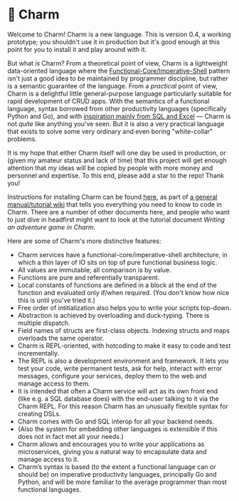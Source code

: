 # 🧿 Charm

Welcome to Charm! Charm is a new language. This is version 0.4, a working prototype; you shouldn't use it in production but it's good enough at this point for you to install it and play around with it.

But what *is* Charm? From a theoretical point of view, Charm is a lightweight data-oriented language where the [Functional-Core/Imperative-Shell](https://github.com/tim-hardcastle/Charm/blob/main/docs/functional-core-imperative-shell.md) pattern isn't just a good idea to be maintained by programmer discipline, but rather is a semantic guarantee of the language. From a *practical* point of view, Charm is a delightful little general-purpose language particularly suitable for rapid development of CRUD apps. With the semantics of a functional language, syntax borrowed from other productivity languages (specifically Python and Go), and with [inspiration mainly from SQL and Excel](https://github.com/tim-hardcastle/Charm/blob/main/docs/charm-a-high-level-view.md) — Charm is not *quite* like anything you've seen. But it is also a very practical language that exists to solve some very ordinary and even boring "white-collar" problems.

It is my hope that either Charm itself will one day be used in production, or (given my amateur status and lack of time) that this project will get enough attention that my ideas will be copied by people with more money and personnel and expertise. To this end, please add a star to the repo! Thank you!

Instructions for installing Charm can be found [here](https://github.com/tim-hardcastle/Charm/wiki/Installing-and-using-Charm), as part of [a general manual/tutorial wiki](https://github.com/tim-hardcastle/Charm/wiki) that tells you everything you need to know to code in Charm. There are a number of other documents here, and people who want to just dive in headfirst might want to look at the tutorial document *Writing an adventure game in Charm*.

Here are some of Charm's more distinctive features:

* Charm services have a functional-core/imperative-shell architecture, in which a thin layer of IO sits on top of pure functional business logic.
* All values are immutable; all comparison is by value.
* Functions are pure and referentially transparent.
* Local constants of functions are defined in a block at the end of the function and evaluated only if/when required. (You don't know how nice this is until you've tried it.)
* Free order of intitialization also helps you to write your scripts top-down.
* Abstraction is achieved by overloading and duck-typing. There is multiple dispatch.
* Field names of structs are first-class objects. Indexing structs and maps overloads the same operator.
* Charm is REPL-oriented, with hotcoding to make it easy to code and test incrementally.
* The REPL is also a development environment and framework. It lets you test your code, write permanent tests, ask for help, interact with error messages, configure your services, deploy them to the web and manage access to them.
* It is intended that often a Charm service will act as its own front end (like e.g. a SQL database does) with the end-user talking to it via the Charm REPL. For this reason Charm has an unusually flexible syntax for creating DSLs.
* Charm comes with Go and SQL interop for all your backend needs.
* (Also the system for embedding other languages is extensible if this does not in fact met all your needs.)
* Charm allows and encourages you to write your applications as microservices, giving you a natural way to encapsulate data and manage access to it.
* Charm’s syntax is based (to the extent a functional language can or should be) on imperative productivity languages, principally Go and Python, and will be more familiar to the average programmer than most functional languages.
